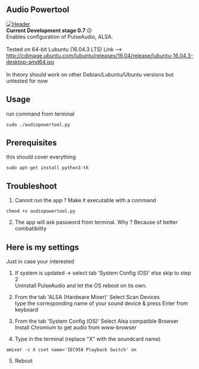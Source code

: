 ## Audio Powertool
[![Header](https://github.com/equal8888/Lubuntu-audio-powertool/blob/master/audiopowertool.png "Header")]()
<br>
 <strong>Current Development stage 0.7 </strong> 😔
<br>
Enables configuration of PulseAudio, ALSA.
<br>
<br>
Tested on 64-bit Lubuntu (16.04.3 LTS) Link -->
http://cdimage.ubuntu.com/lubuntu/releases/16.04/release/lubuntu-16.04.3-desktop-amd64.iso
<br>
<br>
In theory should work on other Debian/Lubuntu/Ubuntu versions but untested for now
<br>

## Usage

run command from terminal
```
sudo ./audiopowertool.py
```

## Prerequisites

this should cover everything
```
sudo apt-get install python3-tk
```

## Troubleshoot

1) Cannot run the app ? Make it executable with a command
```
chmod +x audiopowertool.py
```

2) The app will ask password from terminal.
Why ? Because of better combatibility

## Here is my settings
Just in case your interested

1) If system is updated -> select tab 'System Config (OS)' else skip to step 2 <br>
Uninstall PulseAudio and let the OS reboot on its own.

2) From the tab 'ALSA (Hardware Mixer)'
Select Scan Devices <br>
type the corresponding name of your sound device & press Enter from keyboard

3) From the tab 'System Config (OS)'
Select Alsa compatible Browser <br>
Install Chromium to get audio from www-browser

4) Type in the terminal (replace "X" with the soundcard name)

```
amixer -c X cset name='IEC958 Playback Switch' on
```

5) Reboot
